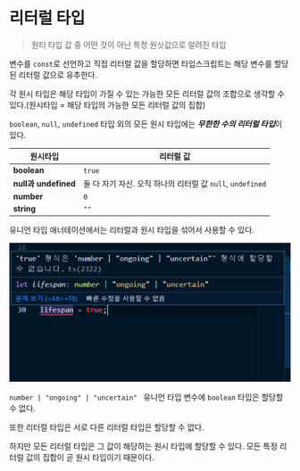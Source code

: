 # 리터럴 타입

> 원티 타입 값 중 어떤 것이 아닌 특정 원싯값으로 알려진 타입

변수를 `const`로 선언하고 직접 리터럴 값을 할당하면 타입스크립트는 해당 변수를 할당된 리터럴 값으로 유추한다.

각 원시 타입은 해당 타입이 가질 수 있는 가능한 모든 리터럴 값의 조합으로 생각할 수 있다.(원시타입 = 해당 타입의 가능한 모든 리터럴 값의 집합)

`boolean`, `null`, `undefined` 타입 외의 모든 원시 타입에는 ***무한한 수의 리터럴 타입***이 있다.

| 원시타입             | 리터럴 값                                                    |
| -------------------- | ------------------------------------------------------------ |
| **boolean**          | `true` | `false`                                             |
| **null과 undefined** | 둘 다 자기 자신. 오직 하나의 리터럴 값 `null`, `undefined`   |
| **number**           | `0` | `1` | `2` ... | `0.1` | `0.2` \| ... 무한한 값         |
| **string**           | `""` | `"a"` | `"b"` | `"c"` | ... | `"aa"` | `"ab"` \| ... 무한한 값 |

유니언 타입 애너테이션에서는 리터럴과 원시 타입을 섞어서 사용할 수 있다.

![image-20230428143508192](assets/image-20230428143508192.png)

`number | "ongoing" | "uncertain" ` 유니언 타입 변수에 `boolean` 타입은 할당할 수 없다.

또한 리터럴 타입은 서로 다른 리터럴 타입은 할당할 수 없다.

하지만 모든 리터럴 타입은 그 값이 해당하는 원시 타입에 할당할 수 있다. 모든 특정 리터럴 값의 집합이 곧 원시 타입이기 때문이다.

